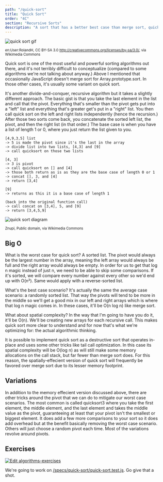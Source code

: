 ```yaml
---
path: "/quick-sort"
title: "Quick Sort"
order: "4C"
section: "Recursive Sorts"
description: "A sort that has a better best case than merge sort, quick sort is frequently used as well. Brian teaches you all you need to know to add this to your algorithm toolbox."
---
```


![quick sort gif](./images/quicksort.gif)

<sup>en:User:RolandH, CC BY-SA 3.0 <http://creativecommons.org/licenses/by-sa/3.0/>, via Wikimedia Commons</sup>

Quick sort is one of the most useful and powerful sorting algorithms out there, and it's not terribly difficult to conceptualize (compared to some algorithms we're not talking about anyway.) Above I mentioned that occasionally JavaScript doesn't merge sort for Array.prototype.sort. In those other cases, it's usually some variant on quick sort.

It's another divide-and-conquer, recursive algorithm but it takes a slightly different approach. The basic gist is that you take the last element in the list and call that the pivot. Everything that's smaller than the pivot gets put into a "left" list and everything that's greater get's put in a "right" list. You then call quick sort on the left and right lists independently (hence the recursion.) After those two sorts come back, you concatenate the sorted left list, the pivot, and then the right list (in that order.) The base case is when you have a list of length 1 or 0, where you just return the list given to you.

```text
[4,9,3,5] list
-> 5 is made the pivot since it's the last in the array
-> divide list into two lists, [4,3] and [9]
-> call quicksort on those two lists

[4, 3]
-> 3 is pivot
-> call quicksort on [] and [4]
-> those both return as is as they are the base case of length 0 or 1
-> concat [], 3, and [4]
-> return [3,4]

[9]
-> returns as this it is a base case of length 1

(back into the original function call)
-> call concat on [3,4], 5, and [9]
-> return [3,4,5,9]
```

![quick sort diagram](./images/quicksort-diagram.png)

<sup>Znupi, Public domain, via Wikimedia Commons</sup>

## Big O

What is the worst case for quick sort? A sorted list. The pivot would always be the largest number in the array, meaning the left array would always be full and the right array would always be empty. In order for us to get that log n magic instead of just n, we need to be able to skip some comparisons. If it's sorted, we will compare every number against every other so we'd end up with O(n²). Same would apply with a reverse-sorted list.

What's the best case scenario? It's actually the same the average case scenario: a randomly sorted list. That way the pivots will tend to be more in the middle so we'll get a good mix in our left and right arrays which is where that log n magic comes in. In these cases, it'll be O(n log n) like merge sort.

What about spatial complexity? In the way that I'm going to have you do it, it'll be O(n). We'll be creating new arrays for each recursive call. This makes quick sort more clear to understand and for now that's what we're optimizing for: the actual algorithmic thinking.

It is possible to implement quick sort as a destructive sort that operates in-place and uses some other tricks like tail call optimization. In this case its spatial complexity will be O(log n) as will still make some memory allocations on the call stack, but far fewer than merge sort does. For this reason, the spatially-effecient version of quick sort will frequently be favored over merge sort due to its lesser memory footprint.

## Variations

In addition to the memory effecient version discussed above, there are other tricks around the pivot that we can do to mitigate our worst case scenarios. The most common is called quicksort3 where you take the first element, the middle element, and the last element and takes the middle value as the pivot, guaranteeing at least that your pivot isn't the smallest or biggest element. It does add a few more comparisons to your sort so it does add overhead but at the benefit basically removing the worst case scenario. Others will just choose a random pivot each time. Most of the variations revolve around pivots.

## Exercises

[![Edit algorithms-exercises](https://codesandbox.io/static/img/play-codesandbox.svg)][sb]

We're going to work on [/specs/quick-sort/quick-sort.test.js][gh]. Go give that a shot.

[gh]: https://github.com/btholt/algorithms-exercises/blob/main/specs/quick-sort/quick-sort.test.js
[sb]: https://codesandbox.io/s/github/btholt/algorithms-exercises/tree/main?file=/specs/quick-sort/quick-sort.test.js
